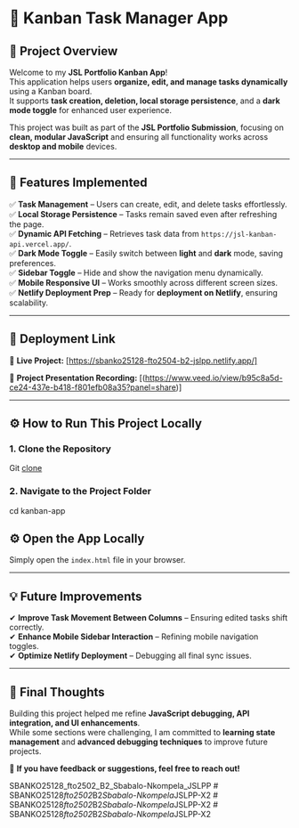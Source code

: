 # 🚀 Kanban Task Manager App

## 📌 Project Overview

Welcome to my **JSL Portfolio Kanban App**!  
This application helps users **organize, edit, and manage tasks dynamically** using a Kanban board.  
It supports **task creation, deletion, local storage persistence**, and a **dark mode toggle** for enhanced user experience.

This project was built as part of the **JSL Portfolio Submission**, focusing on **clean, modular JavaScript** and ensuring all functionality works across **desktop and mobile** devices.

---

## 🎯 Features Implemented

✅ **Task Management** – Users can create, edit, and delete tasks effortlessly.  
✅ **Local Storage Persistence** – Tasks remain saved even after refreshing the page.  
✅ **Dynamic API Fetching** – Retrieves task data from `https://jsl-kanban-api.vercel.app/`.  
✅ **Dark Mode Toggle** – Easily switch between **light** and **dark** mode, saving preferences.  
✅ **Sidebar Toggle** – Hide and show the navigation menu dynamically.  
✅ **Mobile Responsive UI** – Works smoothly across different screen sizes.  
✅ **Netlify Deployment Prep** – Ready for **deployment on Netlify**, ensuring scalability.

---

## 🚀 Deployment Link

🔗 **Live Project:** [https://sbanko25128-fto2504-b2-jslpp.netlify.app/] 

🔗 **Project Presentation Recording:** [(https://www.veed.io/view/b95c8a5d-ce24-437e-b418-f801efb08a35?panel=share)]

---

## ⚙️ How to Run This Project Locally

### **1. Clone the Repository**

Git [clone](https://github.com/Sbubz-XI/SBANKO25128_fto2502_B2_Sbabalo-Nkompela_JSLPP)

### **2. Navigate to the Project Folder**

cd kanban-app

## ⚙️ Open the App Locally

Simply open the `index.html` file in your browser.

---

## 💡 Future Improvements

✔ **Improve Task Movement Between Columns** – Ensuring edited tasks shift correctly.  
✔ **Enhance Mobile Sidebar Interaction** – Refining mobile navigation toggles.  
✔ **Optimize Netlify Deployment** – Debugging all final sync issues.

---

## 🎤 Final Thoughts

Building this project helped me refine **JavaScript debugging, API integration, and UI enhancements**.  
While some sections were challenging, I am committed to **learning state management** and **advanced debugging techniques** to improve future projects.

📢 **If you have feedback or suggestions, feel free to reach out!**

SBANKO25128_fto2502_B2_Sbabalo-Nkompela_JSLPP
#   S B A N K O 2 5 1 2 8 _ f t o 2 5 0 2 _ B 2 _ S b a b a l o - N k o m p e l a _ J S L P P - X 2 
 
 #   S B A N K O 2 5 1 2 8 _ f t o 2 5 0 2 _ B 2 _ S b a b a l o - N k o m p e l a _ J S L P P - X 2 
 
 #   S B A N K O 2 5 1 2 8 _ f t o 2 5 0 2 _ B 2 _ S b a b a l o - N k o m p e l a _ J S L P P - X 2 
 
 